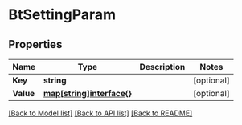 # BtSettingParam

## Properties

Name | Type | Description | Notes
------------ | ------------- | ------------- | -------------
**Key** | **string** |  | [optional] 
**Value** | [**map[string]interface{}**](.md) |  | [optional] 

[[Back to Model list]](../README.md#documentation-for-models) [[Back to API list]](../README.md#documentation-for-api-endpoints) [[Back to README]](../README.md)


